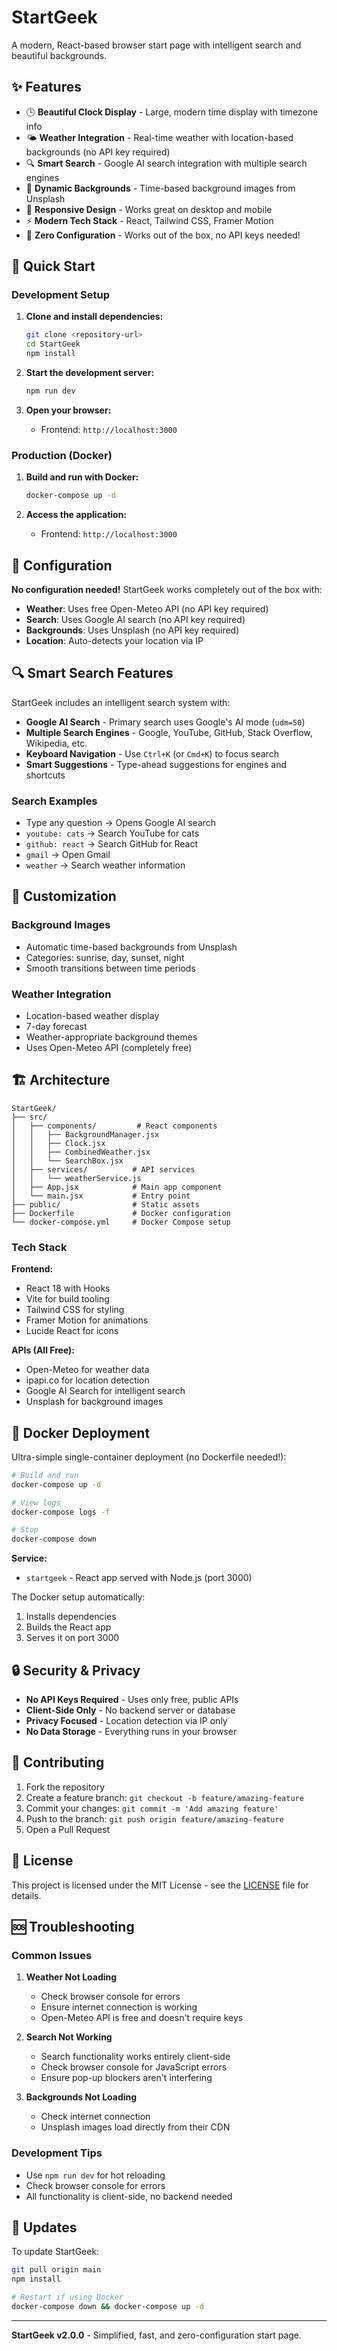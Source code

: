 # StartGeek

A modern, React-based browser start page with intelligent search and beautiful backgrounds.

## ✨ Features

- 🕒 **Beautiful Clock Display** - Large, modern time display with timezone info
- 🌤️ **Weather Integration** - Real-time weather with location-based backgrounds (no API key required)
- 🔍 **Smart Search** - Google AI search integration with multiple search engines
- 🎨 **Dynamic Backgrounds** - Time-based background images from Unsplash
- 📱 **Responsive Design** - Works great on desktop and mobile
- ⚡ **Modern Tech Stack** - React, Tailwind CSS, Framer Motion
- 🚀 **Zero Configuration** - Works out of the box, no API keys needed!

## 🚀 Quick Start

### Development Setup

1. **Clone and install dependencies:**
   ```bash
   git clone <repository-url>
   cd StartGeek
   npm install
   ```

2. **Start the development server:**
   ```bash
   npm run dev
   ```

3. **Open your browser:**
   - Frontend: `http://localhost:3000`

### Production (Docker)

1. **Build and run with Docker:**
   ```bash
   docker-compose up -d
   ```

2. **Access the application:**
   - Frontend: `http://localhost:3000`

## 🔧 Configuration

**No configuration needed!** StartGeek works completely out of the box with:

- **Weather**: Uses free Open-Meteo API (no API key required)
- **Search**: Uses Google AI search (no API key required)
- **Backgrounds**: Uses Unsplash (no API key required)
- **Location**: Auto-detects your location via IP

## 🔍 Smart Search Features

StartGeek includes an intelligent search system with:

- **Google AI Search** - Primary search uses Google's AI mode (`udm=50`)
- **Multiple Search Engines** - Google, YouTube, GitHub, Stack Overflow, Wikipedia, etc.
- **Keyboard Navigation** - Use `Ctrl+K` (or `Cmd+K`) to focus search
- **Smart Suggestions** - Type-ahead suggestions for engines and shortcuts

### Search Examples

- Type any question → Opens Google AI search
- `youtube: cats` → Search YouTube for cats
- `github: react` → Search GitHub for React
- `gmail` → Open Gmail
- `weather` → Search weather information

## 🎨 Customization

### Background Images
- Automatic time-based backgrounds from Unsplash
- Categories: sunrise, day, sunset, night
- Smooth transitions between time periods

### Weather Integration
- Location-based weather display
- 7-day forecast
- Weather-appropriate background themes
- Uses Open-Meteo API (completely free)

## 🏗️ Architecture

```
StartGeek/
├── src/
│   ├── components/         # React components
│   │   ├── BackgroundManager.jsx
│   │   ├── Clock.jsx
│   │   ├── CombinedWeather.jsx
│   │   └── SearchBox.jsx
│   ├── services/          # API services
│   │   └── weatherService.js
│   ├── App.jsx            # Main app component
│   └── main.jsx           # Entry point
├── public/                # Static assets
├── Dockerfile             # Docker configuration
└── docker-compose.yml     # Docker Compose setup
```

### Tech Stack

**Frontend:**
- React 18 with Hooks
- Vite for build tooling
- Tailwind CSS for styling
- Framer Motion for animations
- Lucide React for icons

**APIs (All Free):**
- Open-Meteo for weather data
- ipapi.co for location detection
- Google AI Search for intelligent search
- Unsplash for background images

## 🐳 Docker Deployment

Ultra-simple single-container deployment (no Dockerfile needed!):

```bash
# Build and run
docker-compose up -d

# View logs
docker-compose logs -f

# Stop
docker-compose down
```

**Service:**
- `startgeek` - React app served with Node.js (port 3000)

The Docker setup automatically:
1. Installs dependencies
2. Builds the React app
3. Serves it on port 3000

## 🔒 Security & Privacy

- **No API Keys Required** - Uses only free, public APIs
- **Client-Side Only** - No backend server or database
- **Privacy Focused** - Location detection via IP only
- **No Data Storage** - Everything runs in your browser

## 🤝 Contributing

1. Fork the repository
2. Create a feature branch: `git checkout -b feature/amazing-feature`
3. Commit your changes: `git commit -m 'Add amazing feature'`
4. Push to the branch: `git push origin feature/amazing-feature`
5. Open a Pull Request

## 📄 License

This project is licensed under the MIT License - see the [LICENSE](LICENSE) file for details.

## 🆘 Troubleshooting

### Common Issues

1. **Weather Not Loading**
   - Check browser console for errors
   - Ensure internet connection is working
   - Open-Meteo API is free and doesn't require keys

2. **Search Not Working**
   - Search functionality works entirely client-side
   - Check browser console for JavaScript errors
   - Ensure pop-up blockers aren't interfering

3. **Backgrounds Not Loading**
   - Check internet connection
   - Unsplash images load directly from their CDN

### Development Tips

- Use `npm run dev` for hot reloading
- Check browser console for errors
- All functionality is client-side, no backend needed

## 🔄 Updates

To update StartGeek:

```bash
git pull origin main
npm install

# Restart if using Docker
docker-compose down && docker-compose up -d
```

---

**StartGeek v2.0.0** - Simplified, fast, and zero-configuration start page.